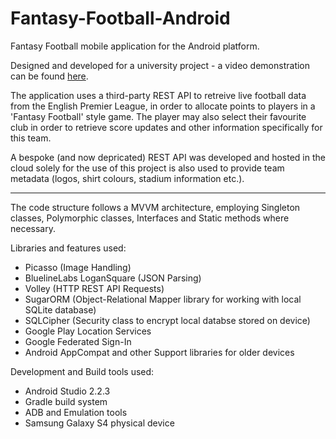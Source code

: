 # Fantasy-Football-Android
Fantasy Football mobile application for the Android platform.

Designed and developed for a university project - a video demonstration can be found <a href="#">here</a>.

The application uses a third-party REST API to retreive live football data from the English Premier League, in order
to allocate points to players in a 'Fantasy Football' style game. The player may also select their favourite club in order to retrieve score updates
and other information specifically for this team.

A bespoke (and now depricated) REST API was developed and hosted in the cloud solely for the use of this project is also used to provide team metadata (logos, shirt
colours, stadium information etc.).

-----------------------------------------------------------------------------------------------

The code structure follows a MVVM architecture, employing Singleton classes, Polymorphic classes, Interfaces and Static methods where necessary.

Libraries and features used:

- Picasso (Image Handling)
- BluelineLabs LoganSquare (JSON Parsing)
- Volley (HTTP REST API Requests)
- SugarORM (Object-Relational Mapper library for working with local SQLite database)
- SQLCipher (Security class to encrypt local databse stored on device)
- Google Play Location Services
- Google Federated Sign-In
- Android AppCompat and other Support libraries for older devices

Development and Build tools used:

- Android Studio 2.2.3
- Gradle build system
- ADB and Emulation tools
- Samsung Galaxy S4 physical device

